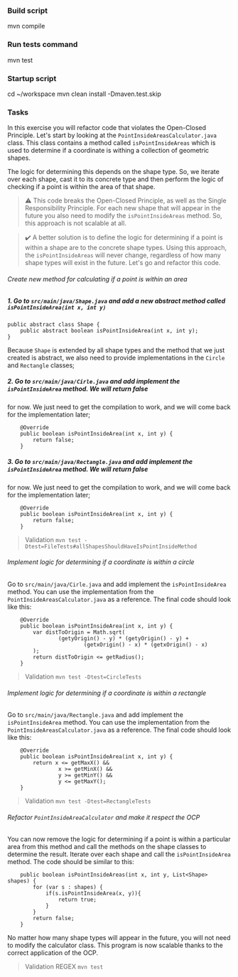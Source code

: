 ### Build script

mvn compile

### Run tests command

mvn test

### Startup script

cd ~/workspace
mvn clean install -Dmaven.test.skip

### Tasks

In this exercise you will refactor code that violates the Open-Closed Principle. Let's start by looking at the 
```PointInsideAreasCalculator.java``` class. This class contains a method called ```isPointInsideAreas``` which is
used to determine if a coordinate is withing a collection of geometric shapes.

The logic for determining this depends on the shape type. So, we iterate over each shape, cast it to its concrete type
and then perform the logic of checking if a point is within the area of that shape. 

> ⚠️ This code breaks the Open-Closed Principle, as well as the Single Responsibility Principle. For each new shape
> that will appear in the future you also need to modify the ```isPointInsideAreas``` method. So, this approach is not
> scalable at all.

> ✔️ A better solution is to define the logic for determining if a point is within a shape are to the concrete shape 
> types. Using this approach, the ```isPointInsideAreas``` will never change, regardless of how many shape types will
> exist in the future. Let's go and refactor this code.

###### Create new method for calculating if a point is within an area

##### 1. Go to ```src/main/java/Shape.java``` and add a new abstract method called ```isPointInsideArea(int x, int y)```

```
public abstract class Shape {
    public abstract boolean isPointInsideArea(int x, int y);
}
```

Because ```Shape``` is extended by all shape types and the method that we just created is abstract, we also need to provide implementations
in the ```Circle``` and ```Rectangle``` classes;

##### 2. Go to ```src/main/java/Cirle.java``` and add implement the ```isPointInsideArea``` method. We will return false
for now. We just need to get the compilation to work, and we will come back for the implementation later;

```
    @Override
    public boolean isPointInsideArea(int x, int y) {
        return false;
    }
```

##### 3. Go to ```src/main/java/Rectangle.java``` and add implement the ```isPointInsideArea``` method. We will return false
for now. We just need to get the compilation to work, and we will come back for the implementation later;

```
    @Override
    public boolean isPointInsideArea(int x, int y) {
        return false;
    }
```

> Validation ```mvn test -Dtest=FileTests#allShapesShouldHaveIsPointInsideMethod```

###### Implement logic for determining if a coordinate is within a circle

Go to ```src/main/java/Cirle.java``` and add implement the ```isPointInsideArea``` method. You can use the implementation
from the ```PointInsideAreasCalculator.java``` as a reference. The final code should look like this:

```
    @Override
    public boolean isPointInsideArea(int x, int y) {
        var distToOrigin = Math.sqrt(
                (getyOrigin() - y) * (getyOrigin() - y) +
                        (getxOrigin() - x) * (getxOrigin() - x)
        );
        return distToOrigin <= getRadius();
    }
```

> Validation ```mvn test -Dtest=CircleTests```

###### Implement logic for determining if a coordinate is within a rectangle

Go to ```src/main/java/Rectangle.java``` and add implement the ```isPointInsideArea``` method. You can use the implementation
from the ```PointInsideAreasCalculator.java``` as a reference. The final code should look like this:

```
    @Override
    public boolean isPointInsideArea(int x, int y) {
        return x <= getMaxX() &&
                x >= getMinX() &&
                y >= getMinY() &&
                y <= getMaxY();
    }
```

> Validation ```mvn test -Dtest=RectangleTests```

###### Refactor ```PointInsideAreaCalculator``` and make it respect the OCP

You can now remove the logic for determining if a point is within a particular area from this method and call
the methods on the shape classes to determine the result. Iterate over each shape and call the ```isPointInsideArea```
method. The code should be similar to this:

```
    public boolean isPointInsideAreas(int x, int y, List<Shape> shapes) {
        for (var s : shapes) {
            if(s.isPointInsideArea(x, y)){
                return true;
            }
        }
        return false;
    }
```

No matter how many shape types will appear in the future, you will not need to modify the calculator class. This program
is now scalable thanks to the correct application of the OCP.

> Validation REGEX ```mvn test```